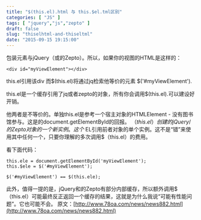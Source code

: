 ```yaml
---
title: "$(this.el).html 与 this.$el.tml区别"
categories: [ "JS" ]
tags: [ "jquery","js","zepto" ]
draft: false
slug: "thiselhtml-and-thiseltml"
date: "2015-09-15 19:15:00"
---
```


 包装元素与jQuery（或的Zepto）。所以，如果你的视图的HTML是这样的：

    <div id="myViewElement"></div>

 

this.el引用该div 而$(this.el)将通过jq检索他等价的元素 $('#myViewElement').

this.el是一个缓存引用了jq或者zepto的对象，所有你会调用$(this.el).可以建设好开销。


<!--more-->


他两者是不等价的。单独this.el是参考一个宿主对象的HTMLElement - 没有图书馆参与。这是的document.getElementById的回报。 $（this.el）创建的jQuery/的Zepto对象的一个​​新实例。这个$ EL引用前者对象的单个实例。这不是“错”来使用其中任何一个，只要你理解的多次调用$（this.el）的费用。

看下面代码：

    this.ele = document.getElementById('myViewElement');
    this.$ele = $('#myViewElement');
    
    $('#myViewElement') == $(this.ele);

 

此外，值得一提的是，jQuery和的Zepto有部分内部缓存，所以额外调用$（this.el）可能最终反正返回一个缓存的结果，这就是为什么我说“可能有性能问题”。它也可能不会。
原文：[http://www.78oa.com/news/news882.html](http://www.78oa.com/news/news882.html)